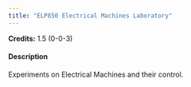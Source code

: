 ```yaml
---
title: "ELP850 Electrical Machines Laboratory"
---
```

**Credits:** 1.5 (0-0-3)

#### Description
Experiments on Electrical Machines and their control.